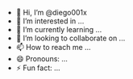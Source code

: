 - 👋 Hi, I’m @diego001x
- 👀 I’m interested in ...
- 🌱 I’m currently learning ...
- 💞️ I’m looking to collaborate on ...
- 📫 How to reach me ...
- 😄 Pronouns: ...
- ⚡ Fun fact: ...

<!---
diego001x/diego001x is a ✨ special ✨ repository because its `README.md` (this file) appears on your GitHub profile.
You can click the Preview link to take a look at your changes.
--->

